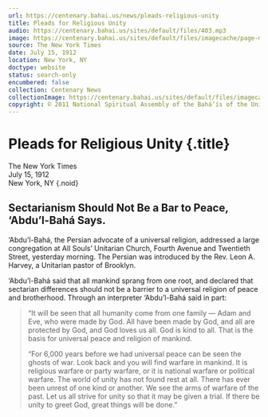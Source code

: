 ```yaml
---
url: https://centenary.bahai.us/news/pleads-religious-unity
title: Pleads for Religious Unity
audio: https://centenary.bahai.us/sites/default/files/403.mp3
image: https://centenary.bahai.us/sites/default/files/imagecache/page-main-image/images/press_clippings/07-15-1912%20TNYT%20Pleads%20for%20Religious%20Unity.png
source: The New York Times
date: July 15, 1912
location: New York, NY
doctype: website
status: search-only
encumbered: false
collection: Centenary News
collectionImage: https://centenary.bahai.us/sites/default/files/imagecache/theme-image/main_image/abdulbaha-overview-small_0.jpg
copyright: © 2011 National Spiritual Assembly of the Bahá’ís of the United States
---
```



# Pleads for Religious Unity {.title}

The New York Times  
July 15, 1912  
New York, NY
{.noid}  



Sectarianism Should Not Be a Bar to Peace, ‘Abdu’l-Bahá Says.
-------------------------------------------------------------

‘Abdu’l-Bahá, the Persian advocate of a universal religion, addressed a large congregation at All Souls’ Unitarian Church, Fourth Avenue and Twentieth Street, yesterday morning. The Persian was introduced by the Rev. Leon A. Harvey, a Unitarian pastor of Brooklyn.

‘Abdu’l-Bahá said that all mankind sprang from one root, and declared that sectarian differences should not be a barrier to a universal religion of peace and brotherhood. Through an interpreter ‘Abdu’l-Bahá said in part:

> “It will be seen that all humanity come from one family — Adam and Eve, who were made by God. All have been made by God, and all are protected by God, and God loves us all. God is kind to all. That is the basis for universal peace and religion of mankind.
> 
> “For 6,000 years before we had universal peace can be seen the ghosts of war. Look back and you will find warfare in mankind. It is religious warfare or party warfare, or it is national warfare or political warfare. The world of unity has not found rest at all. There has ever been unrest of one kind or another. We see the arms of warfare of the past. Let us all strive for unity so that it may be given a trial. If there be unity to greet God, great things will be done.”